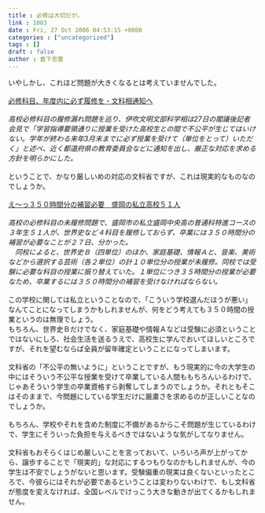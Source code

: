 ```yaml
---
title : 必修は大切だが。
link : 1003
date : Fri, 27 Oct 2006 04:53:15 +0000
categories : ["uncategorized"]
tags : []
draft : false
author : 倉下忠憲
---
```


いやしかし、これほど問題が大きくなるとは考えていませんでした。<BR><BR><A HREF="http://www.nikkei.co.jp/news/main/20061027AT1G2701O27102006.html" TARGET="_blank">必修科目、年度内に必ず履修を・文科相通知へ</A> <BR><BR><I>高校必修科目の履修漏れ問題を巡り、伊吹文明文部科学相は27日の閣議後記者会見で「学習指導要領通りに授業を受けた高校生との間で不公平が生じてはいけない。学年が終わる来年3月末までに必ず授業を受けて（単位をとって）いただく」と述べ、近く都道府県の教育委員会などに通知を出し、厳正な対応を求める方針を明らかにした。 </I><BR><BR>ということで、かなり厳しいめの対応の文科省ですが、これは現実的なものなのでしょうか。<BR><BR><A HREF="http://www.iza.ne.jp/news/newsarticle/natnews/education/25064/" TARGET="_blank">え～っ３５０時間分の補習必要　盛岡の私立高校５１人</A><BR><BR><I>高校の必修科目の未履修問題で、盛岡市の私立盛岡中央高の普通科特進コースの３年生５１人が、世界史など４科目を履修しておらず、卒業には３５０時間分の補習が必要なことが２７日、分かった。<BR>　同校によると、世界史Ｂ（四単位）のほか、家庭基礎、情報Ａと、音楽、美術などから選択する芸術（各２単位）の計１０単位分の授業が未履修。同校では受験に必要な科目の授業に振り替えていた。１単位につき３５時間分の授業が必要なため、卒業するには３５０時間分の補習を受けなければならない。</I><BR><BR>この学校に関しては私立ということなので、「こういう学校選んだほうが悪い」なんてことになってしまうかもしれませんが、何をどう考えても３５０時間の授業というのは無理でしょう。<BR>もちろん、世界史Ｂだけでなく、家庭基礎や情報Ａなどは受験に必須ということではないにしろ、社会生活を送るうえで、高校生に学んでおいてほしいところですが、それを望むならば全員が留年確定ということになってしまいます。<BR><BR>文科省の「不公平の無いように」ということですが、もう現実的に今の大学生の中にはそういう不公平な授業を受けて卒業している人間ももちろんいるわけで、じゃあそういう学生の卒業資格すら剥奪してしまうのでしょうか。それともそこはそのままで、今問題にしている学生だけに厳粛さを求めるのが正しいことなのでしょうか。<BR><BR>もちろん、学校やそれを含めた制度に不備があるからこそ問題が生じているわけで、学生にそういった負担を与えるべきではないような気がしてなりません。<BR><BR>文科省もおそらくはじめ厳しいことを言っておいて、いろいろ声が上がってから、譲歩することで「現実的」な対応にするつもりなのかもしれませんが、今の学生は不安でしょうがないと思います。受験偏重の現実は良くないといったところで、今彼らにはそれが必要であるということは変わりないわけで、もし文科省が態度を変えなければ、全国レベルでけっこう大きな動きが出てくるかもしれません。<br><br>
